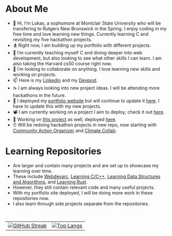 # About Me 
- 👋 Hi, I’m Lukas, a sophomore at Montclair State University who will be transfering to Rutgers New Brunswick in the Spring. I enjoy coding in my free time and love learning new things. Currently learning C and revisiting my five hackathon projects.
- 🏂 Right now, I am building up my portfolio with different projects. 
- 🌱 I’m currently teaching myself C and diving deeper into web development, but also looking to see what other skills I can learn. I am also taking the Harvard cs50 course right now.
- 💞️ I’m looking to collaborate on anything. I love learning new skills and working on projects.
- 📫 Here is my [Linkedin](https://www.linkedin.com/in/lukas-frotton-07b79422b/) and my [Devpost](https://devpost.com/ljfrotton). 
- ☕ I am always looking into new project ideas. I will be attending more hackathons in the future.
- 📁 I deployed my [portfolio website](https://lukasjfrotton.netlify.app) but will continue to update it [here](https://github.com/Lukefrotts227/portfolioLukasF). I have to update this with my new projects. 
- 📽️ I am currently working on a project I aim to deploy; check it out [here](https://github.com/Lukefrotts227/lukasmanager101).
- 🚄 Working on [this project](https://github.com/Lukefrotts227/first-side-project) as well, deployed [here](https://side-project-pioneer.vercel.app/).
- ⏰ Will be redoing hackathon projects in new repo, now starting with [Community Action Organizer](https://github.com/Lukefrotts227/CommunityActionOrganizer2.0) and [Climate Collab](https://github.com/Lukefrotts227/ClimateCollab2.0).

# Learning Repositories 
- Are larger and contain many projects and are set up to showcase my learning over time.
- These include [Webdevarc](https://github.com/Lukefrotts227/webdevarc), [Learning C/C++](https://github.com/Lukefrotts227/learningC), [Learning Data Structures and Algorithms](https://github.com/Lukefrotts227/learningDataStructsandAlg), and [Learning Rust](https://github.com/Lukefrotts227/learningrust).
- However, they still contain relevant code and many useful projects.
- With my portfolio site deployed, I will be doing more work in these repositories now.
- I also learn through side projects separate from the repositories.

<br>

<table>
  <tr>
    <td>
      <a href="https://git.io/streak-stats">
        <img src="https://streak-stats.demolab.com?user=Lukefrotts227&theme=tokyonight-duo&border=EB18C4&background=45%2CEB2AC3%2CEB5454" alt="GitHub Streak" />
      </a>
    </td>
    <td>
      <a href="https://github.com/anuraghazra/github-readme-stats">
        <img src="https://github-readme-stats.vercel.app/api/top-langs/?username=Lukefrotts227" alt="Top Langs" />
      </a>
    </td>
  </tr>
</table>

<!---
Lukefrotts227/Lukefrotts227 is a ✨ special ✨ repository because its `README.md` (this file) appears on your GitHub profile.
You can click the Preview link to take a look at your changes.
--->
